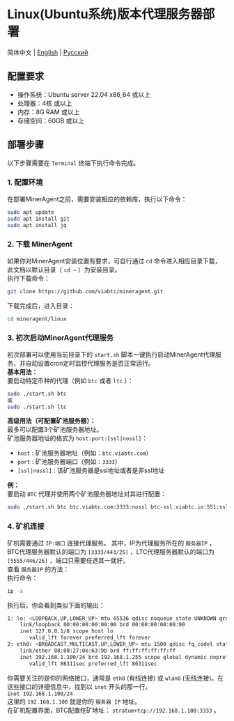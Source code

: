# Linux(Ubuntu系统)版本代理服务器部署

简体中文 | [English](./README.en.md) | [Русский](./README.ru.md)

## 配置要求
- 操作系统：Ubuntu server 22.04 x86_64 或以上
- 处理器：4核 或以上
- 内存：8G RAM 或以上
- 存储空间：60GB 或以上

## 部署步骤
以下步骤需要在 `Terminal`  终端下执行命令完成。

### 1. 配置环境 
在部署MinerAgent之前，需要安装相应的依赖库，执行以下命令：
```bash
sudo apt update
sudo apt install git
sudo apt install jq
```

### 2. 下载 MinerAgent
如果你对MinerAgent安装位置有要求，可自行通过 `cd`  命令进入相应目录下载，此文档以默认目录（ `cd ~`  ）为安装目录。  
执行下载命令：
```bash
git clone https://github.com/viabtc/mineragent.git
```
下载完成后，进入目录：  
```bash
cd mineragent/linux
```
### 3. 初次启动MinerAgent代理服务
初次部署可以使用当前目录下的 `start.sh`  脚本一键执行启动MinerAgent代理服务，并自动设置cron定时监控代理服务是否正常运行。  
**基本用法：**  
要启动特定币种的代理（例如 `btc`  或者 `ltc` ）：  
```bash
sudo ./start.sh btc
或
sudo ./start.sh ltc
```
**高级用法（可配置矿池服务器）：**  
最多可以配置3个矿池服务器地址。  
矿池服务器地址的格式为 `host:port:[ssl|nossl]`：  
- `host` : 矿池服务器地址（例如：`btc.viabtc.com`）  
- `port` : 矿池服务器端口（例如：`3333`）  
- `[ssl|nossl]` : 该矿池服务器是ssl地址或者是非ssl地址  

**例：**  
要启动 `BTC` 代理并使用两个矿池服务器地址对其进行配置：
```bash
sudo ./start.sh btc btc.viabtc.com:3333:nossl btc-ssl.viabtc.io:551:ssl
```
### 4. 矿机连接
矿机需要通过 `IP:端口` 连接代理服务。
其中，IP为代理服务所在的 `服务器IP` ，BTC代理服务器默认的端口为 `[3333/443/25]` ，LTC代理服务器默认的端口为 `[5555/446/26]` ，端口只需要任选其一就好。  
查看 `服务器IP` 的方法：  
执行命令：
```bash
ip -a
```
执行后，你会看到类似下面的输出：
```bash
1: lo: <LOOPBACK,UP,LOWER_UP> mtu 65536 qdisc noqueue state UNKNOWN group default qlen 1000
    link/loopback 00:00:00:00:00:00 brd 00:00:00:00:00:00
    inet 127.0.0.1/8 scope host lo
       valid_lft forever preferred_lft forever
2: eth0: <BROADCAST,MULTICAST,UP,LOWER_UP> mtu 1500 qdisc fq_codel state UP group default qlen 1000
    link/ether 08:00:27:0e:63:9b brd ff:ff:ff:ff:ff:ff
    inet 192.168.1.100/24 brd 192.168.1.255 scope global dynamic noprefixroute eth0
       valid_lft 86311sec preferred_lft 86311sec
```
你需要关注的是你的网络接口，通常是 `eth0` (有线连接) 或 `wlan0` (无线连接)。在这些接口的详细信息中，找到以 `inet` 开头的那一行。  
`inet 192.168.1.100/24`  
这里的 `192.168.1.100` 就是你的 `服务器 IP`  地址。  
在矿机配置界面，BTC配置挖矿地址： `stratum+tcp://192.168.1.100:3333` 。
